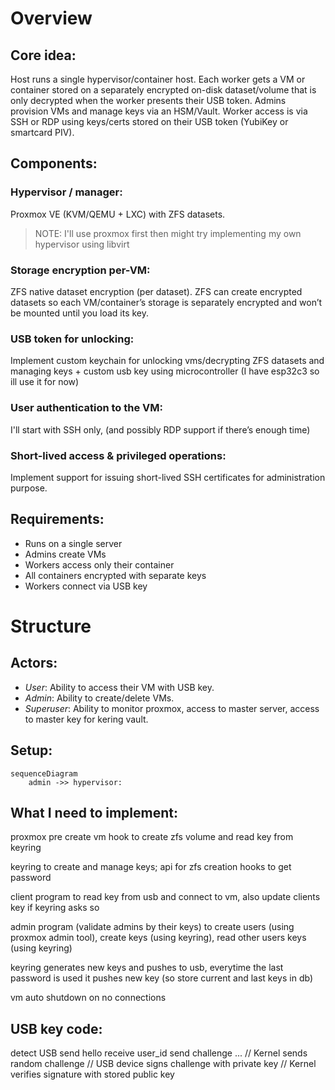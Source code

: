 # Overview

## Core idea: 
Host runs a single hypervisor/container host. Each worker gets a VM or container stored on a separately encrypted on-disk dataset/volume that is only decrypted when the worker presents their USB token. Admins provision VMs and manage keys via an HSM/Vault. Worker access is via SSH or RDP using keys/certs stored on their USB token (YubiKey or smartcard PIV).

## Components:
### Hypervisor / manager:
Proxmox VE (KVM/QEMU + LXC) with ZFS datasets.
> NOTE: I'll use proxmox first then might try implementing my own hypervisor using libvirt

### Storage encryption per-VM:
ZFS native dataset encryption (per dataset). ZFS can create encrypted datasets so each VM/container’s storage is separately encrypted and won’t be mounted until you load its key.

### USB token for unlocking:
Implement custom keychain for unlocking vms/decrypting ZFS datasets and managing keys + custom usb key using microcontroller (I have esp32c3 so ill use it for now)

### User authentication to the VM:
I'll start with SSH only, (and possibly RDP support if there’s enough time)

### Short-lived access & privileged operations:
Implement support for issuing short-lived SSH certificates for administration purpose.

## Requirements:
- Runs on a single server
- Admins create VMs
- Workers access only their container
- All containers encrypted with separate keys
- Workers connect via USB key

# Structure

## Actors:
- _User_: Ability to access their VM with USB key.
- _Admin_: Ability to create/delete VMs.
- _Superuser_: Ability to monitor proxmox, access to master server, access to master key for kering vault.

## Setup:

```mermaid
sequenceDiagram
    admin ->> hypervisor: 
```

## What I need to implement:

proxmox pre create vm hook to create zfs volume and read key from keyring

keyring to create and manage keys; api for zfs creation hooks to get password

client program to read key from usb and connect to vm, also update clients key if keyring asks so

admin program (validate admins by their keys) to create users (using proxmox admin tool), create keys (using keyring), read other users keys (using keyring)

keyring generates new keys and pushes to usb, everytime the last password is used it pushes new key (so store current and last keys in db)

vm auto shutdown on no connections

## USB key code:
detect USB
send hello
receive user_id
send challenge 
...
// Kernel sends random challenge
// USB device signs challenge with private key
// Kernel verifies signature with stored public key